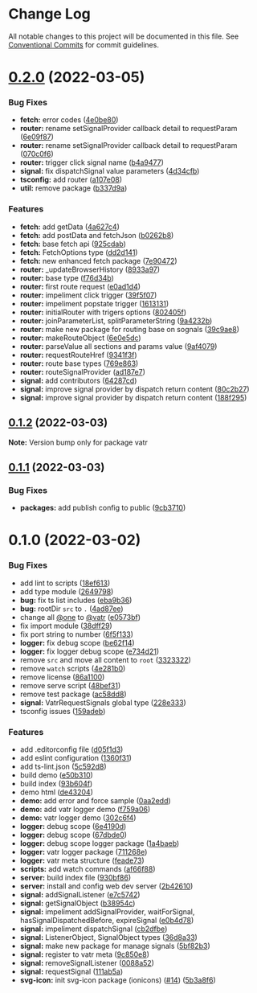 # Change Log

All notable changes to this project will be documented in this file.
See [Conventional Commits](https://conventionalcommits.org) for commit guidelines.

# [0.2.0](https://github.com/AliMD/One/compare/v0.1.2...v0.2.0) (2022-03-05)


### Bug Fixes

* **fetch:** error codes ([4e0be80](https://github.com/AliMD/One/commit/4e0be80786b6667035ae82750f2351bd2da4f341))
* **router:** rename setSignalProvider callback detail to requestParam ([6e09f87](https://github.com/AliMD/One/commit/6e09f8772d320625fb4c15ccaa0abcfa2932f992))
* **router:** rename setSignalProvider callback detail to requestParam ([070c0f6](https://github.com/AliMD/One/commit/070c0f6c5e4d6994e9af19dca515acc4f7ad4c5a))
* **router:** trigger click signal name ([b4a9477](https://github.com/AliMD/One/commit/b4a9477464cb05bb8fa227014de5e8af5b8dd600))
* **signal:** fix dispatchSignal value parameters ([4d34cfb](https://github.com/AliMD/One/commit/4d34cfbb5281d5ce4a4f06ddaaf72218dde80cdd))
* **tsconfig:** add router ([a107e08](https://github.com/AliMD/One/commit/a107e0872d59484ec208640b678e65212add53f0))
* **util:** remove package ([b337d9a](https://github.com/AliMD/One/commit/b337d9a97c8f73c2a87e722b23a50718321d1648))


### Features

* **fetch:** add getData ([4a627c4](https://github.com/AliMD/One/commit/4a627c43d2ad07acb340f058f02d41ce57288405))
* **fetch:** add postData and fetchJson ([b0262b8](https://github.com/AliMD/One/commit/b0262b83b5b7d8b7c376dce68aae3e16bd8e2610))
* **fetch:** base fetch api ([925cdab](https://github.com/AliMD/One/commit/925cdab8700ffb801e1d836ffc5d3245b66815cf))
* **fetch:** FetchOptions type ([dd2d141](https://github.com/AliMD/One/commit/dd2d1418d090387e1afa8277f78ae88ace17fd17))
* **fetch:** new enhanced fetch package ([7e90472](https://github.com/AliMD/One/commit/7e904720c983372317358ce107f6ad0f79c65647))
* **router:** _updateBrowserHistory ([8933a97](https://github.com/AliMD/One/commit/8933a97cde277708356fc123c7493774cf0b00ec))
* **router:** base type ([f76d34b](https://github.com/AliMD/One/commit/f76d34b65fbfb9680662dd994136d90be99d496c))
* **router:** first route request ([e0ad1d4](https://github.com/AliMD/One/commit/e0ad1d403f0023e2df44cb8b7a3a5710fcfbe877))
* **router:** impeliment click trigger ([39f5f07](https://github.com/AliMD/One/commit/39f5f075f48ae4323ccca57467dde04ce8c9c3be))
* **router:** impeliment popstate trigger ([1613131](https://github.com/AliMD/One/commit/16131312e4bc083ca3d6cf4c1458a93962946ccf))
* **router:** initialRouter with trigers options ([802405f](https://github.com/AliMD/One/commit/802405fb17846be9fe51a41122c871b5aca9cf6b))
* **router:** joinParameterList, splitParameterString ([9a4232b](https://github.com/AliMD/One/commit/9a4232b942f36a06cd3278e1a339639c9bcc82fa))
* **router:** make new package for routing base on sognals ([39c9ae8](https://github.com/AliMD/One/commit/39c9ae8cf2d8288cfdefce0826f5fe89b2d7d550))
* **router:** makeRouteObject ([6e0e5dc](https://github.com/AliMD/One/commit/6e0e5dc6fa10a6c02b1aeb198355040de6e235d2))
* **router:** parseValue all sections and params value ([9af4079](https://github.com/AliMD/One/commit/9af4079f03dc2b656694f962701fcf75da23fa99))
* **router:** requestRouteHref ([9341f3f](https://github.com/AliMD/One/commit/9341f3ff444bcdf26fd31f5eca71912dd70b7167))
* **router:** route base types ([769e863](https://github.com/AliMD/One/commit/769e863b3a1569a01b320390b007bccaa80c3458))
* **router:** routeSignalProvider ([ad187e7](https://github.com/AliMD/One/commit/ad187e706b6d62abd0668cf9bc7b64c49acab071))
* **signal:** add contributors ([64287cd](https://github.com/AliMD/One/commit/64287cd8cea95665a6ed298177df60dadda7642b))
* **signal:** improve signal provider by dispatch return content ([80c2b27](https://github.com/AliMD/One/commit/80c2b275bcc0521327400c5902f512c778f5eb3f))
* **signal:** improve signal provider by dispatch return content ([188f295](https://github.com/AliMD/One/commit/188f2955e1663b318971e0d495bdd303a42bab56))





## [0.1.2](https://github.com/AliMD/One/compare/v0.1.1...v0.1.2) (2022-03-03)

**Note:** Version bump only for package vatr





## [0.1.1](https://github.com/AliMD/One/compare/v0.1.0...v0.1.1) (2022-03-03)

### Bug Fixes

* **packages:** add publish config to public ([9cb3710](https://github.com/AliMD/One/commit/9cb37106b5a35d24d5195ff54232e5769ccc034e))

# 0.1.0 (2022-03-02)

### Bug Fixes

* add lint to scripts ([18ef613](https://github.com/AliMD/One/commit/18ef613bf6dfe3bfa108f801ed9ab522efa16d9b))
* add type module ([2649798](https://github.com/AliMD/One/commit/2649798c752138742cbdd14ee78768daa26f5b5a))
* **bug:** fix ts list includes ([eba9b36](https://github.com/AliMD/One/commit/eba9b369ac3cc4f7e01933f304c5a11bcf8608a9))
* **bug:** rootDir `src` to `.` ([4ad87ee](https://github.com/AliMD/One/commit/4ad87ee4a84b80afe563db5d42671ec9624ffce3))
* change all [@one](https://github.com/one) to [@vatr](https://github.com/vatr) ([e0573bf](https://github.com/AliMD/One/commit/e0573bf8b55c9e25bad3f7b407cc2c3d509f36d3))
* fix import module ([38dff29](https://github.com/AliMD/One/commit/38dff29a99e21f75f35be31bc11fb84e1f9d4a55))
* fix port string to number ([6f5f133](https://github.com/AliMD/One/commit/6f5f1332f9851f976c83148ea2e113001d1526f7))
* **logger:** fix debug scope ([be62f14](https://github.com/AliMD/One/commit/be62f142cbe3fe4d328e3fd9941ea7c2d640a23f))
* **logger:** fix logger debug scope ([e734d21](https://github.com/AliMD/One/commit/e734d218db888ecec33a03dc805b98dd75543efd))
* remove `src` and move all content to `root` ([3323322](https://github.com/AliMD/One/commit/33233220ed576f30249aa1197105219b62c65945))
* remove `watch` scripts ([4e281b0](https://github.com/AliMD/One/commit/4e281b030693c0a828f78c5e77d84e851a2dd242))
* remove license ([86a1100](https://github.com/AliMD/One/commit/86a11003026fb39321fe0a432974cc2f99c5d4b1))
* remove serve script ([48bef31](https://github.com/AliMD/One/commit/48bef319cbb4e9838039dbffa5671af67566ec3f))
* remove test package ([ac58dd8](https://github.com/AliMD/One/commit/ac58dd89ab5bdd87b40c24d16acef09e8aa1fdf7))
* **signal:** VatrRequestSignals global type ([228e333](https://github.com/AliMD/One/commit/228e3333326b23df51e7834872daf1349826bf09))
* tsconfig issues ([159adeb](https://github.com/AliMD/One/commit/159adeb72de4626dc16f6657765605b0a2ddccb1))

### Features

* add .editorconfig file ([d05f1d3](https://github.com/AliMD/One/commit/d05f1d3f9f1e81316d52831c8b2f776728fc967c))
* add eslint configuration ([1360f31](https://github.com/AliMD/One/commit/1360f317c6b1031640e410549499f1510d50e862))
* add ts-lint.json ([5c592d8](https://github.com/AliMD/One/commit/5c592d8e4643d2e9dc85fd0582eec054e0e02463))
* build demo ([e50b310](https://github.com/AliMD/One/commit/e50b3106f428a2a11cc0d960970017d564caa017))
* build index ([93b604f](https://github.com/AliMD/One/commit/93b604f44d43eedec5df1dd47ad84b96a99ed9b7))
* demo html ([de43204](https://github.com/AliMD/One/commit/de432043c1b46f2c8f0d9c4f46580b31f3eee066))
* **demo:** add error and force sample ([0aa2edd](https://github.com/AliMD/One/commit/0aa2edd896b417ea79a249f3332ad629e80a17fa))
* **demo:** add vatr logger demo ([f759a06](https://github.com/AliMD/One/commit/f759a06f65545d3589a136f2b9a553dfdb1f2af2))
* **demo:** vatr logger demo ([302c6f4](https://github.com/AliMD/One/commit/302c6f46fcc00796e6c030c6fe98a6c2b9f21d04))
* **logger:** debug scope ([6e4190d](https://github.com/AliMD/One/commit/6e4190dc9dafc28e3a7a481aa43622a23527993c))
* **logger:** debug scope ([67dbde0](https://github.com/AliMD/One/commit/67dbde00d925c2d78ae069439abe2a8a55d188b4))
* **logger:** debug scope logger package ([1a4baeb](https://github.com/AliMD/One/commit/1a4baeb7a253ba66563dbcf06079242dabb9f246))
* **logger:** vatr logger package ([711268e](https://github.com/AliMD/One/commit/711268e17dea8ada9c901ef1e9d605b3212abd97))
* **logger:** vatr meta structure ([feade73](https://github.com/AliMD/One/commit/feade735a6f141db77b81d7791d8872d45c8bf7e))
* **scripts:** add watch commands ([af66f88](https://github.com/AliMD/One/commit/af66f8848065750a414eda55c69f505b24c2da32))
* **server:** build index file ([930bf86](https://github.com/AliMD/One/commit/930bf86c0158929c14ebdefbaeeb6ded80be4450))
* **server:** install and config web dev server ([2b42610](https://github.com/AliMD/One/commit/2b4261050b855bddd2f594868993305d37086be8))
* **signal:** addSignalListener ([e7c5742](https://github.com/AliMD/One/commit/e7c57427ef11e2624eb9a52a166720b1a3c5f66a))
* **signal:** getSignalObject ([b38954c](https://github.com/AliMD/One/commit/b38954cf4ae1c24eaaa79ecf513995a4678814ee))
* **signal:** impeliment addSignalProvider, waitForSignal, hasSignalDispatchedBefore, expireSignal ([e0b4d78](https://github.com/AliMD/One/commit/e0b4d7831764d4454591f5105c5512e1657a63e5))
* **signal:** impeliment dispatchSignal ([cb2dfbe](https://github.com/AliMD/One/commit/cb2dfbe23ea751cba93cb1f6516cd2bfa2ecb18e))
* **signal:** ListenerObject, SignalObject types ([36d8a33](https://github.com/AliMD/One/commit/36d8a336760bba3808cfd26a28e4d24a31c95f8f))
* **signal:** make new package for manage signals ([5bf82b3](https://github.com/AliMD/One/commit/5bf82b3f05abc89102634e9b864d81b5b5af527e))
* **signal:** register to vatr meta ([9c850e8](https://github.com/AliMD/One/commit/9c850e8df787aa44d289929dc65439e921982dce))
* **signal:** removeSignalListener ([0088a52](https://github.com/AliMD/One/commit/0088a5269ccce8b50a50e444695c81654fda70ff))
* **signal:** requestSignal ([111ab5a](https://github.com/AliMD/One/commit/111ab5a1436bc380f5121ef8c130da7010258d90))
* **svg-icon:** init svg-icon package (ionicons) ([#14](https://github.com/AliMD/One/issues/14)) ([5b3a8f6](https://github.com/AliMD/One/commit/5b3a8f67f5676e0a2139cfa30b60666190c991cf))
